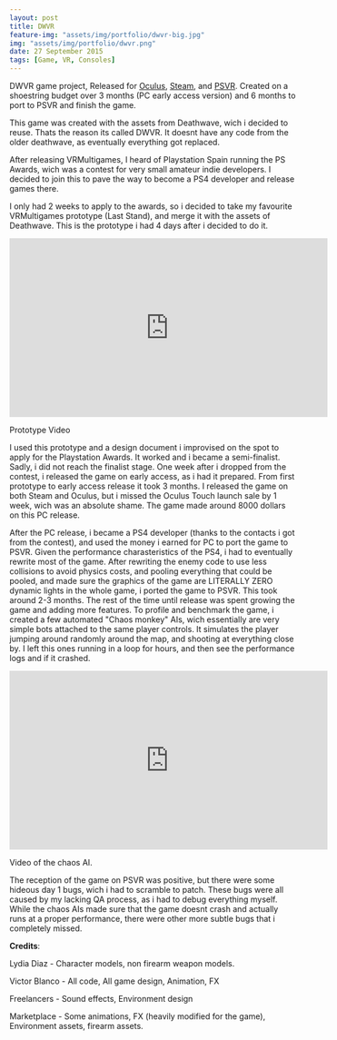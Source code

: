 ```yaml
---
layout: post
title: DWVR
feature-img: "assets/img/portfolio/dwvr-big.jpg"
img: "assets/img/portfolio/dwvr.png"
date: 27 September 2015
tags: [Game, VR, Consoles]
---
```


DWVR game project, Released for [Oculus](https://www.oculus.com/experiences/rift/1171112789643848/), [Steam](http://store.steampowered.com/app/520750/DWVR/), and [PSVR](https://store.playstation.com/en-us/product/UP3089-CUSA09805_00-000000000000DWVR). Created on a shoestring budget over 3 months (PC early access version) and 6 months to port to PSVR and finish the game.

This game was created with the assets from Deathwave, wich i decided to reuse. Thats the reason its called DWVR. It doesnt have any code from the older deathwave, as eventually everything got replaced.

After releasing VRMultigames, I heard of Playstation Spain running the PS Awards, wich was a contest for very small amateur indie developers. I decided to join this to pave the way to become a PS4 developer and release games there.

I only had 2 weeks to apply to the awards, so i decided to take my favourite VRMultigames prototype (Last Stand), and merge it with the assets of Deathwave. This is the prototype i had 4 days after i decided to do it.

<iframe width="560" height="315" src="https://www.youtube.com/embed/vgZWyoVuwOg" frameborder="0" allow="autoplay; encrypted-media" allowfullscreen></iframe>

Prototype Video


I used this prototype and a design document i improvised on the spot to apply for the Playstation Awards. It worked and i became a semi-finalist. Sadly, i did not reach the finalist stage. One week after i dropped from the contest, i released the game on early access, as i had it prepared. From first prototype to early access release it took 3 months. I released the game on both Steam and Oculus, but i missed the Oculus Touch launch sale by 1 week, wich was an absolute shame. The game made around 8000 dollars on this PC release.

After the PC release, i became a PS4 developer (thanks to the contacts i got from the contest), and used the money i earned for PC to port the game to PSVR. Given the performance charasteristics of the PS4, i had to eventually rewrite most of the game. After rewriting the enemy code to use less collisions to avoid physics costs, and pooling everything that could be pooled, and made sure the graphics of the game are LITERALLY ZERO dynamic lights in the whole game, i ported the game to PSVR. This took around 2-3 months. The rest of the time until release was spent growing the game and adding more features. To profile and benchmark the game, i created a few automated "Chaos monkey" AIs, wich essentially are very simple bots attached to the same player controls. It simulates the player jumping around randomly around the map, and shooting at everything close by. I left this ones running in a loop for hours, and then see the performance logs and if it crashed.

<iframe width="560" height="315" src="https://www.youtube.com/embed/nI0Wr-4Grc0" frameborder="0" allow="autoplay; encrypted-media" allowfullscreen></iframe>

 Video of the chaos  AI.

The reception of the game on PSVR was positive, but there were some hideous day 1 bugs, wich i had to scramble to patch. These bugs were all caused by my lacking QA process, as i had to debug everything myself. While the chaos AIs made sure that the game doesnt crash and actually runs at a proper performance, there were other more subtle bugs that i completely missed.

**Credits**: 

Lydia Diaz - Character models, non firearm weapon models.

Victor Blanco - All code, All game design, Animation, FX

Freelancers - Sound effects, Environment design

Marketplace - Some animations, FX (heavily modified for the game), Environment assets, firearm assets. 

